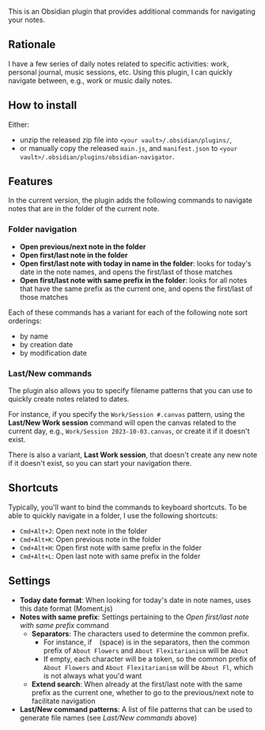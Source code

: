 This is an Obsidian plugin that provides additional commands for navigating your notes.

## Rationale

I have a few series of daily notes related to specific activities: work, personal journal, music sessions, etc.
Using this plugin, I can quickly navigate between, e.g., work or music daily notes.

## How to install

Either:

 - unzip the released zip file into `<your vault>/.obsidian/plugins/`,
 - or manually copy the released `main.js`, and `manifest.json` to `<your vault>/.obsidian/plugins/obsidian-navigator`.

## Features

In the current version, the plugin adds the following commands to navigate notes that are in the folder of the current note.

### Folder navigation

 - **Open previous/next note in the folder**
 - **Open first/last note in the folder**
 - **Open first/last note with today in name in the folder**: looks for today's date in the note names, and opens the first/last of those matches
 - **Open first/last note with same prefix in the folder**: looks for all notes that have the same prefix as the current one, and opens the first/last of those matches

Each of these commands has a variant for each of the following note sort orderings:

 - by name
 - by creation date
 - by modification date

### Last/New commands

The plugin also allows you to specify filename patterns that you can use to quickly create notes related to dates.

For instance, if you specify the `Work/Session #.canvas` pattern, using the **Last/New Work session** command will open the canvas related to the current day, e.g., `Work/Session 2023-10-03.canvas`, or create it if it doesn't exist.

There is also a variant, **Last Work session**, that doesn't create any new note if it doesn't exist, so you can start your navigation there.

## Shortcuts

Typically, you'll want to bind the commands to keyboard shortcuts.
To be able to quickly navigate in a folder, I use the following shortcuts:

 - `Cmd+Alt+J`: Open next note in the folder
 - `Cmd+Alt+K`: Open previous note in the folder
 - `Cmd+Alt+H`: Open first note with same prefix in the folder
 - `Cmd+Alt+L`: Open last note with same prefix in the folder

## Settings

 - **Today date format**: When looking for today's date in note names, uses this date format (Moment.js)
 - **Notes with same prefix**: Settings pertaining to the _Open first/last note with same prefix_ command
 	- **Separators**: The characters used to determine the common prefix.
 		- For instance, if ` ` (space) is in the separators, then the common prefix of `About Flowers` and `About Flexitarianism` will be `About`
 		- If empty, each character will be a token, so the common prefix of `About Flowers` and `About Flexitarianism` will be `About Fl`, which is not always what you'd want
 	- **Extend search**: When already at the first/last note with the same prefix as the current one, whether to go to the previous/next note to facilitate navigation
 - **Last/New command patterns**: A list of file patterns that can be used to generate file names (see _Last/New commands_ above)
